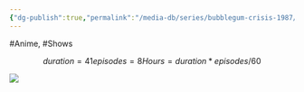 ```yaml
---
{"dg-publish":true,"permalink":"/media-db/series/bubblegum-crisis-1987/","title":"Bubblegum Crisis","tags":["mediaDB/tv/series"]}
---
```


#Anime, #Shows 
```math
duration = 41
episodes = 8
Hours = duration * episodes / 60
```
<img src="https://cdn.myanimelist.net/images/anime/5/27361.jpg">